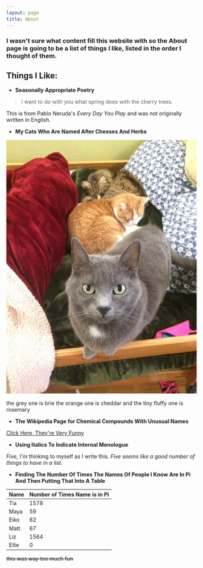 ```yaml
---
layout: page
title: About
---
```


### I wasn't sure what content fill this website with so the About page is going to be a list of things I like, listed in the order I thought of them. 

## Things I Like: 
* **Seasonally Appropriate Poetry**
>I want to do with you what spring does with the cherry trees.

This is from Pablo Neruda's *Every Day You Play* and was not originally written in English.

* **My Cats Who Are Named After Cheeses And Herbs**

![iz kitty](kitties.JPG)

the grey one is brie the orange one is cheddar and the tiny fluffy one is rosemary

* **The Wikipedia Page for Chemical Compounds With Unusual Names**

[Click Here, They're Very Funny](https://en.wikipedia.org/wiki/List_of_chemical_compounds_with_unusual_names)

* **Using Italics To Indicate Internal Monologue**

*Five,* I'm thinking to myself as I write this. *Five seems like a good number of things to have in a list.*

* **Finding The Number Of Times The Names Of People I Know Are In Pi And Then Putting That Into A Table**

Name | Number of Times Name is in Pi
------------ | -------------
Tia | 1578
Maya | 59
Eiko | 62
Matt | 67
Liz | 1564
Ellie | 0


~~this was way too much fun~~

